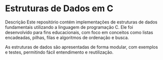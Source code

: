 
# Estruturas de Dados em C

Descrição
Este repositório contém implementações de estruturas de dados fundamentais utilizando a linguagem de programação C. Ele foi desenvolvido para fins educacionais, com foco em conceitos como listas encadeadas, pilhas, filas e algoritmos de ordenação e busca.

As estruturas de dados são apresentadas de forma modular, com exemplos e testes, permitindo fácil entendimento e reutilização.
